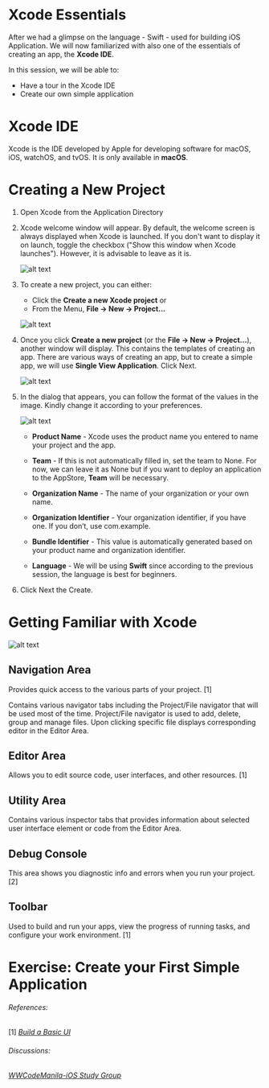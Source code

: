 
# Xcode Essentials
After we had a glimpse on the language - Swift - used for building iOS Application. We will now familiarized with also one of the essentials of creating an app, the **Xcode IDE**. 

In this session, we will be able to:

* Have a tour in the Xcode IDE
* Create our own simple application


# Xcode IDE
Xcode is the IDE developed by Apple for developing software for macOS, iOS, watchOS, and tvOS. It is only available in **macOS**.

# Creating a New Project
1. Open Xcode from the Application Directory
2. Xcode welcome window will appear. By default, the welcome screen is always displayed when Xcode is launched. If you don't want to display it on launch, toggle the checkbox ("Show this window when Xcode launches"). However, it is advisable to leave as it is.

    ![alt text](https://imgur.com/cX443S1.jpg "Xcode Welcome window")

3. To create a new project, you can either:
    * Click the **Create a new Xcode project** or
    * From the Menu, **File -> New -> Project...**

    ![alt text](https://imgur.com/QaHa7cM.jpg "Create a New project")

4. Once you click **Create a new project** (or the **File -> New -> Project...**), another window will display. This contains the templates of creating an app. There are various ways of creating an app, but to create a simple app, we will use **Single View Application**. Click Next.

    ![alt text](https://imgur.com/uEOvjhc.jpg "Templates for creating Xcode project")

5. In the dialog that appears, you can follow the format of the values in the image. Kindly change it according to your preferences.

    ![alt text](https://imgur.com/BTY6R5p.jpg "Dialog box with Project information fields")

    * **Product Name** - Xcode uses the product name you entered to name your project and the app.

    * **Team** - If this is not automatically filled in, set the team to None. For now, we can leave it as None but if you want to deploy an application to the AppStore, **Team** will be necessary.

    * **Organization Name** - The name of your organization or your own name.

    * **Organization Identifier** - Your organization identifier, if you have one. If you don’t, use com.example.

    * **Bundle Identifier** - This value is automatically generated based on your product name and organization identifier.

    * **Language** - We will be using **Swift** since according to the previous session, the language is best for beginners.

6. Click Next the Create.

# Getting Familiar with Xcode
![alt text](https://imgur.com/ily0Olt.jpg "Xcode IDE")

## Navigation Area
Provides quick access to the various parts of your project. [1]

Contains various navigator tabs including the Project/File navigator that will be used most of the time. Project/File navigator is used to add, delete, group and manage files. Upon clicking specific file displays corresponding editor in the Editor Area.

## Editor Area
Allows you to edit source code, user interfaces, and other resources. [1]

## Utility Area
Contains various inspector tabs that provides information about selected user interface element or code from the Editor Area.

## Debug Console
This area shows you diagnostic info and errors when you run your project. [2]

## Toolbar
Used to build and run your apps, view the progress of running tasks, and configure your work environment. [1]

# Exercise: Create your First Simple Application

###### References:  
[1] [_Build a Basic UI_](https://developer.apple.com/library/archive/referencelibrary/GettingStarted/DevelopiOSAppsSwift/BuildABasicUI.html#//apple_ref/doc/uid/TP40015214-CH5-SW1)
###### Discussions:
[_WWCodeManila-iOS Study Group_](https://www.meetup.com/Women-Who-Code-Manila/messages/boards/thread/50790558)
